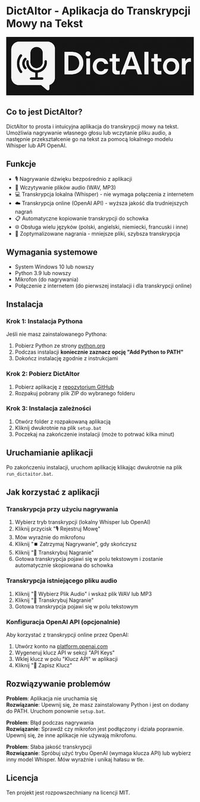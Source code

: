 # DictAItor - Aplikacja do Transkrypcji Mowy na Tekst

![DictAItor Logo](assets/logo.png)

## Co to jest DictAItor?

DictAItor to prosta i intuicyjna aplikacja do transkrypcji mowy na tekst. Umożliwia nagrywanie własnego głosu lub wczytanie pliku audio, a następnie przekształcenie go na tekst za pomocą lokalnego modelu Whisper lub API OpenAI.

## Funkcje

- 🎙️ Nagrywanie dźwięku bezpośrednio z aplikacji
- 📂 Wczytywanie plików audio (WAV, MP3)
- 💻 Transkrypcja lokalna (Whisper) - nie wymaga połączenia z internetem
- ☁️ Transkrypcja online (OpenAI API) - wyższa jakość dla trudniejszych nagrań
- 📋 Automatyczne kopiowanie transkrypcji do schowka
- 🌐 Obsługa wielu języków (polski, angielski, niemiecki, francuski i inne)
- 🔄 Zoptymalizowane nagrania - mniejsze pliki, szybsza transkrypcja

## Wymagania systemowe

- System Windows 10 lub nowszy
- Python 3.9 lub nowszy
- Mikrofon (do nagrywania)
- Połączenie z internetem (do pierwszej instalacji i dla transkrypcji online)

## Instalacja

### Krok 1: Instalacja Pythona

Jeśli nie masz zainstalowanego Pythona:

1. Pobierz Python ze strony [python.org](https://www.python.org/downloads/)
2. Podczas instalacji **koniecznie zaznacz opcję "Add Python to PATH"**
3. Dokończ instalację zgodnie z instrukcjami

### Krok 2: Pobierz DictAItor

1. Pobierz aplikację z [repozytorium GitHub](https://github.com/twój-username/dictaitor)
2. Rozpakuj pobrany plik ZIP do wybranego folderu

### Krok 3: Instalacja zależności

1. Otwórz folder z rozpakowaną aplikacją
2. Kliknij dwukrotnie na plik `setup.bat`
3. Poczekaj na zakończenie instalacji (może to potrwać kilka minut)

## Uruchamianie aplikacji

Po zakończeniu instalacji, uruchom aplikację klikając dwukrotnie na plik `run_dictaitor.bat`.

## Jak korzystać z aplikacji

### Transkrypcja przy użyciu nagrywania

1. Wybierz tryb transkrypcji (lokalny Whisper lub OpenAI)
2. Kliknij przycisk "🎙️ Rejestruj Mowę"
3. Mów wyraźnie do mikrofonu
4. Kliknij "⏹️ Zatrzymaj Nagrywanie", gdy skończysz
5. Kliknij "📝 Transkrybuj Nagranie"
6. Gotowa transkrypcja pojawi się w polu tekstowym i zostanie automatycznie skopiowana do schowka

### Transkrypcja istniejącego pliku audio

1. Kliknij "📂 Wybierz Plik Audio" i wskaż plik WAV lub MP3
2. Kliknij "📝 Transkrybuj Nagranie"
3. Gotowa transkrypcja pojawi się w polu tekstowym

### Konfiguracja OpenAI API (opcjonalnie)

Aby korzystać z transkrypcji online przez OpenAI:

1. Utwórz konto na [platform.openai.com](https://platform.openai.com/)
2. Wygeneruj klucz API w sekcji "API Keys"
3. Wklej klucz w polu "Klucz API" w aplikacji
4. Kliknij "🔑 Zapisz Klucz"

## Rozwiązywanie problemów

**Problem**: Aplikacja nie uruchamia się  
**Rozwiązanie**: Upewnij się, że masz zainstalowany Python i jest on dodany do PATH. Uruchom ponownie `setup.bat`.

**Problem**: Błąd podczas nagrywania  
**Rozwiązanie**: Sprawdź czy mikrofon jest podłączony i działa poprawnie. Upewnij się, że inne aplikacje nie używają mikrofonu.

**Problem**: Słaba jakość transkrypcji  
**Rozwiązanie**: Spróbuj użyć trybu OpenAI (wymaga klucza API) lub wybierz inny model Whisper. Mów wyraźnie i unikaj hałasu w tle.

## Licencja

Ten projekt jest rozpowszechniany na licencji MIT.
